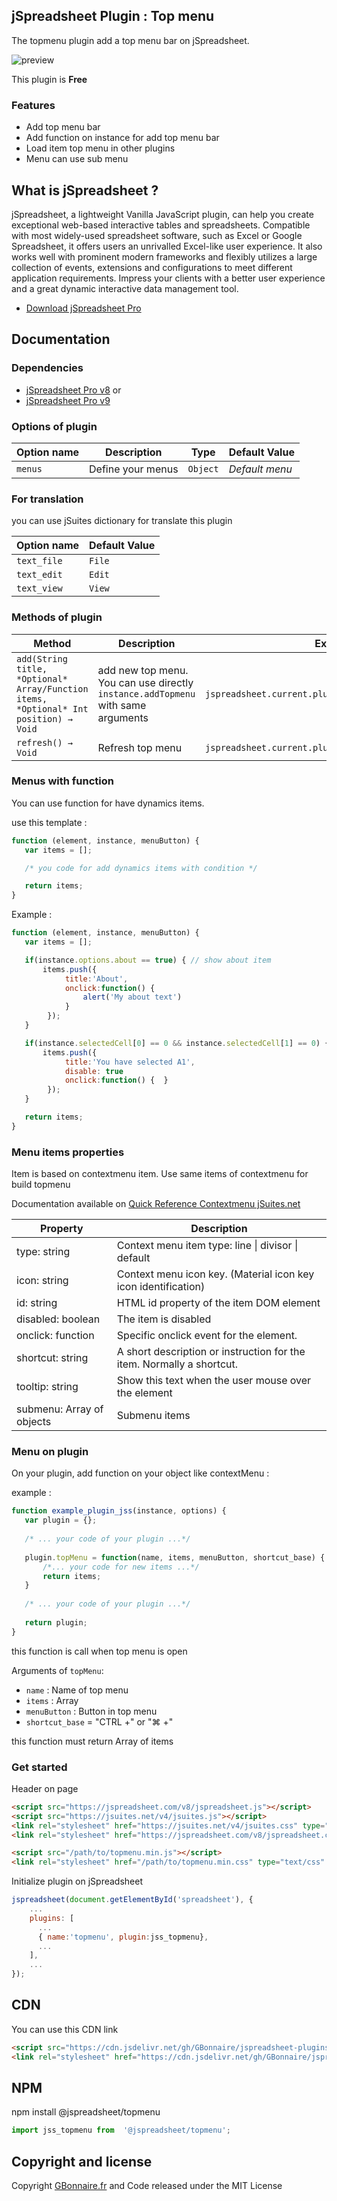 ## jSpreadsheet Plugin : Top menu

The topmenu plugin add a top menu bar on jSpreadsheet.

![preview](https://user-images.githubusercontent.com/52194475/118120684-8d5ae780-b3f0-11eb-911d-1b38416b9997.png)

This plugin is **Free**

### Features

- Add top menu bar
- Add function on instance for add top menu bar
- Load item top menu in other plugins
- Menu can use sub menu



## What is jSpreadsheet ?

jSpreadsheet, a lightweight Vanilla JavaScript plugin, can help you create exceptional web-based interactive tables and spreadsheets. Compatible with most widely-used spreadsheet software, such as Excel or Google Spreadsheet, it offers users an unrivalled Excel-like user experience. It also works well with prominent modern frameworks and flexibly utilizes a large collection of events, extensions and configurations to meet different application requirements. Impress your clients with a better user experience and a great dynamic interactive data management tool.

- [Download jSpreadsheet Pro](https://www.jspreadsheet.com) 

## Documentation

### Dependencies

- [jSpreadsheet Pro v8](https://www.jspreadsheet.com/v8)
or
- [jSpreadsheet Pro v9](https://www.jspreadsheet.com/v9)

### Options of plugin

<table>
	<thead>
		<tr>
			<th>Option name</th>
			<th>Description</th>
			<th>Type</th>
			<th>Default Value</th>
		</tr>
	</thead>
	<tbody>
		<tr>
			<td><code>menus</code></td>
			<td>Define your menus</td>
			<td><code>Object</code></td>
			<td><i>Default menu</i></td>
		</tr>
	</tbody>
</table>

### For translation
you can use jSuites dictionary for translate this plugin
<table>
	<thead>
		<tr>
			<th>Option name</th>
			<th>Default Value</th>
		</tr>
	</thead>
	<tbody>
		<tr>
			<td><code>text_file</code></td>
			<td><code>File</code></td>
		</tr>
		<tr>
			<td><code>text_edit</code></td>
			<td><code>Edit</code></td>
		</tr>
		<tr>
			<td><code>text_view</code></td>
			<td><code>View</code></td>
		</tr>
	</tbody>
</table>

### Methods of plugin

<table>
	<thead>
		<tr>
			<th>Method</th>
			<th>Description</th>
			<th>Example</th>
		</tr>
	</thead>
	<tbody>
		<tr>
			<td><code>add(String title, *Optional* Array/Function items, *Optional* Int position) → Void</code></td>
			<td>add new top menu. You can use directly <code>instance.addTopmenu</code> with same arguments</td>
			<td><code>jspreadsheet.current.plugins.topmenu.add("Format");</code></td>
		</tr>
		<tr>
			<td><code>refresh() → Void</code></td>
			<td>Refresh top menu</td>
			<td><code>jspreadsheet.current.plugins.topmenu.refresh();</code></td>
		</tr>
	</tbody>
</table>

### Menus with function

You can use function for have dynamics items.

use this template :
```javascript
function (element, instance, menuButton) {
   var items = [];

   /* you code for add dynamics items with condition */

   return items;
}
```

Example :
```javascript
function (element, instance, menuButton) {
   var items = [];

   if(instance.options.about == true) { // show about item
       items.push({
            title:'About',
            onclick:function() {
                alert('My about text')
            }
        });
   }

   if(instance.selectedCell[0] == 0 && instance.selectedCell[1] == 0) {
       items.push({
            title:'You have selected A1',
            disable: true
            onclick:function() {  }
        });
   }

   return items;
}
```

### Menu items properties

Item is based on contextmenu item. Use same items of contextmenu for build topmenu

Documentation available on [Quick Reference Contextmenu jSuites.net](https://jsuites.net/v4/contextmenu/quick-reference)

<table>
    <thead>
        <tr>
            <th>Property</th>
            <th>Description</th>
        </tr>
    </thead>
    <tbody>
        <tr>
            <td>type: string</td>
            <td>Context menu item type: line | divisor | default</td>
        </tr>
        <tr>
            <td>icon: string</td>
            <td>Context menu icon key. (Material icon key icon identification)</td>
        </tr>
        <tr>
            <td>id: string</td>
            <td>HTML id property of the item DOM element</td>
        </tr>
        <tr>
            <td>disabled: boolean</td>
            <td>The item is disabled</td>
        </tr>
        <tr>
            <td>onclick: function</td>
            <td>Specific onclick event for the element.</td>
        </tr>
        <tr>
            <td>shortcut: string</td>
            <td>A short description or instruction for the item. Normally a shortcut.</td>
        </tr>
        <tr>
            <td>tooltip: string</td>
            <td>Show this text when the user mouse over the element</td>
        </tr>
        <tr>
            <td>submenu: Array of objects</td>
            <td>Submenu items</td>
        </tr>
    </tbody>
</table>

### Menu on plugin

On your plugin, add function on your object like contextMenu : 

example : 
```javascript
function example_plugin_jss(instance, options) {
   var plugin = {};
   
   /* ... your code of your plugin ...*/
   
   plugin.topMenu = function(name, items, menuButton, shortcut_base) { 
       /*... your code for new items ...*/
       return items;
   }
   
   /* ... your code of your plugin ...*/
   
   return plugin;
}
```

this function is call when top menu is open

Arguments of `topMenu`:
- `name` : Name of top menu
- `items` : Array
- `menuButton` : Button in top menu
- `shortcut_base` = "CTRL +" or "⌘ +"

this function must return Array of items


### Get started

Header on page
```HTML
<script src="https://jspreadsheet.com/v8/jspreadsheet.js"></script>
<script src="https://jsuites.net/v4/jsuites.js"></script>
<link rel="stylesheet" href="https://jsuites.net/v4/jsuites.css" type="text/css" />
<link rel="stylesheet" href="https://jspreadsheet.com/v8/jspreadsheet.css" type="text/css" />

<script src="/path/to/topmenu.min.js"></script>
<link rel="stylesheet" href="/path/to/topmenu.min.css" type="text/css" />
```

Initialize plugin on jSpreadsheet
```JavaScript
jspreadsheet(document.getElementById('spreadsheet'), {
	...
	plugins: [
      ...
      { name:'topmenu', plugin:jss_topmenu},
      ...  
    ],
    ...
});
```

## CDN

You can use this CDN link

```HTML
<script src="https://cdn.jsdelivr.net/gh/GBonnaire/jspreadsheet-plugins-and-editors@latest/plugins/JSSV8/dist/topmenu.min.js"></script>
<link rel="stylesheet" href="https://cdn.jsdelivr.net/gh/GBonnaire/jspreadsheet-plugins-and-editors@latest/plugins/JSSV8/dist/topmenu.min.css" type="text/css" />
```

## NPM
npm install @jspreadsheet/topmenu
```javascript
import jss_topmenu from  '@jspreadsheet/topmenu';
```

## Copyright and license

Copyright [GBonnaire.fr](https://repo.gbonnaire.fr) and Code released under the MIT License
